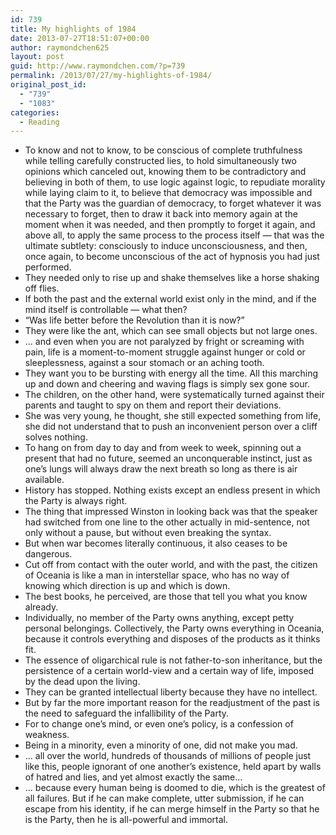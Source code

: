 ```yaml
---
id: 739
title: My highlights of 1984
date: 2013-07-27T18:51:07+00:00
author: raymondchen625
layout: post
guid: http://www.raymondchen.com/?p=739
permalink: /2013/07/27/my-highlights-of-1984/
original_post_id:
  - "739"
  - "1083"
categories:
  - Reading
---
```

  * To know and not to know, to be conscious of complete truthfulness while telling carefully constructed lies, to hold simultaneously two opinions which canceled out, knowing them to be contradictory and believing in both of them, to use logic against logic, to repudiate morality while laying claim to it, to believe that democracy was impossible and that the Party was the guardian of democracy, to forget whatever it was necessary to forget, then to draw it back into memory again at the moment when it was needed, and then promptly to forget it again, and above all, to apply the same process to the process itself &#8212; that was the ultimate subtlety: consciously to induce unconsciousness, and then, once again, to become unconscious of the act of hypnosis you had just performed.
  * They needed only to rise up and shake themselves like a horse shaking off flies.
  * If both the past and the external world exist only in the mind, and if the mind itself is controllable &#8212; what then?
  * &#8220;Was life better before the Revolution than it is now?&#8221;
  * They were like the ant, which can see small objects but not large ones.
  * &#8230; and even when you are not paralyzed by fright or screaming with pain, life is a moment-to-moment struggle against hunger or cold or sleeplessness, against a sour stomach or an aching tooth.
  * They want you to be bursting with energy all the time. All this marching up and down and cheering and waving flags is simply sex gone sour.
  * The children, on the other hand, were systematically turned against their parents and taught to spy on them and report their deviations.
  * She was very young, he thought, she still expected something from life, she did not understand that to push an inconvenient person over a cliff solves nothing.
  * To hang on from day to day and from week to week, spinning out a present that had no future, seemed an unconquerable instinct, just as one&#8217;s lungs will always draw the next breath so long as there is air available.
  * History has stopped. Nothing exists except an endless present in which the Party is always right.
  * The thing that impressed Winston in looking back was that the speaker had switched from one line to the other actually in mid-sentence, not only without a pause, but without even breaking the syntax.
  * But when war becomes literally continuous, it also ceases to be dangerous.
  * Cut off from contact with the outer world, and with the past, the citizen of Oceania is like a man in interstellar space, who has no way of knowing which direction is up and which is down.
  * The best books, he perceived, are those that tell you what you know already.
  * Individually, no member of the Party owns anything, except petty personal belongings. Collectively, the Party owns everything in Oceania, because it controls everything and disposes of the products as it thinks fit.
  * The essence of oligarchical rule is not father-to-son inheritance, but the persistence of a certain world-view and a certain way of life, imposed by the dead upon the living.
  * They can be granted intellectual liberty because they have no intellect.
  * But by far the more important reason for the readjustment of the past is the need to safeguard the infallibility of the Party.
  * For to change one&#8217;s mind, or even one&#8217;s policy, is a confession of weakness.
  * Being in a minority, even a minority of one, did not make you mad.
  * &#8230; all over the world, hundreds of thousands of millions of people just like this, people ignorant of one another&#8217;s existence, held apart by walls of hatred and lies, and yet almost exactly the same&#8230;
  * &#8230; because every human being is doomed to die, which is the greatest of all failures. But if he can make complete, utter submission, if he can escape from his identity, if he can merge himself in the Party so that he is the Party, then he is all-powerful and immortal.